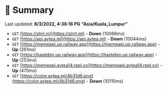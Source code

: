 # 📖 Summary
Last updated: **8/3/2022, 4:36:16 PG "Asia/Kuala_Lumpur"**

- `GET` [https://shrt.ml](https://shrt.ml) - **Down** (10068ms)
- `GET` [https://api.aytea.ml](https://api.aytea.ml) - **Down** (10044ms)
- `GET` [https://memeapi.up.railway.app](https://memeapi.up.railway.app) - **Up** (261ms)
- `GET` [https://hastebin.up.railway.app](https://hastebin.up.railway.app) - **Up** (253ms)
- `GET` [https://memeapi.aytea14.repl.co](https://memeapi.aytea14.repl.co) - **Up** (470ms)
- `GET` [https://color.aytea.ml/4b31d6.png](https://color.aytea.ml/4b31d6.png) - **Down** (10115ms)
